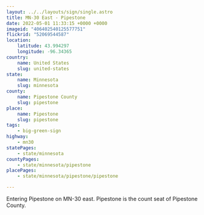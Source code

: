 ```yaml
---
layout: ../../layouts/sign/single.astro
title: MN-30 East - Pipestone
date: 2022-05-01 11:33:15 +0000 +0000
imageid: "406402540125577751"
flickrid: "52069544587"
location:
    latitude: 43.994297
    longitude: -96.34365
country:
    name: United States
    slug: united-states
state:
    name: Minnesota
    slug: minnesota
county:
    name: Pipestone County
    slug: pipestone
place:
    name: Pipestone
    slug: pipestone
tags:
    - big-green-sign
highway:
    - mn30
statePages:
    - state/minnesota
countyPages:
    - state/minnesota/pipestone
placePages:
    - state/minnesota/pipestone/pipestone

---
```

Entering Pipestone on MN-30 east.  Pipestone is the count seat of Pipestone County.